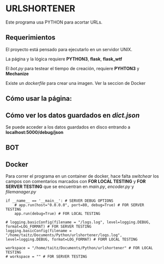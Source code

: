 # URLSHORTENER

Este programa usa PYTHON para acortar URLs.

## Requerimientos

El proyecto está pensado para ejecutarlo en un servidor UNIX.

La página y la lógica requiere **PYTHON3**, **flask**, **flask_wtf**

El _bot.py_ para testear el tiempo de creación, requiere **PYHTON3** y **Mechanize**

Existe un _dockerfile_ para crear una imagen. Ver la seccion de Docker

## Cómo usar la página:

## Cómo ver los datos guardados en _dict.json_

Se puede acceder a los datos guardados en disco entrando a **localhost:5000/debug/json**

## BOT


## Docker

Para correr el programa en un container de docker, hace falta _switchear_ los campos con comentarios marcados con **FOR LOCAL TESTING** y **FOR SERVER TESTING** que se encuentran en _main.py_, _encoder.py_ y _filemanager.py_

```
if __name__ == '__main__': # SERVER DEBUG OPTIONS
    # app.run(host="0.0.0.0", port=80, debug=True) # FOR SERVER TESTING
    app.run(debug=True) # FOR LOCAL TESTING
```

```
# logging.basicConfig(filename = "/logs.log", level=logging.DEBUG, format=LOG_FORMAT) # FOR SERVER TESTING
logging.basicConfig(filename = "/home/taitz/Documents/Python/urlshortener/logs.log", level=logging.DEBUG, format=LOG_FORMAT) # FORM LOCAL TESTING
```

```
workspace = "/home/taitz/Documents/Python/urlshortener" # FOR LOCAL TESTING
# workspace = "" # FOR SERVER TESTING
```
